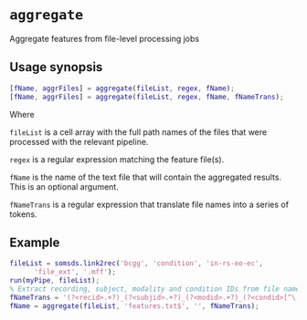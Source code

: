 `aggregate`
===

Aggregate features from file-level processing jobs


## Usage synopsis

````matlab
[fName, aggrFiles] = aggregate(fileList, regex, fName);
[fName, aggrFiles] = aggregate(fileList, regex, fName, fNameTrans);
````

Where

`fileList` is a cell array with the full path names of the files that
were processed with the relevant pipeline.

`regex` is a regular expression matching the feature file(s).

`fName` is the name of the text file that will contain the aggregated
results. This is an optional argument.

`fNameTrans` is a regular expression that translate file names into a
series of tokens. 


## Example

````matlab
fileList = somsds.link2rec('bcgg', 'condition', 'in-rs-eo-ec',
      'file_ext', '.mff');
run(myPipe, fileList);
% Extract recording, subject, modality and condition IDs from file name
fNameTrans = '(?<recid>.+?)_(?<subjid>.+?)_(?<modid>.+?)_(?<condid>[^\._]+)';
fName = aggregate(fileList, 'features.txt$', '', fNameTrans);
````

